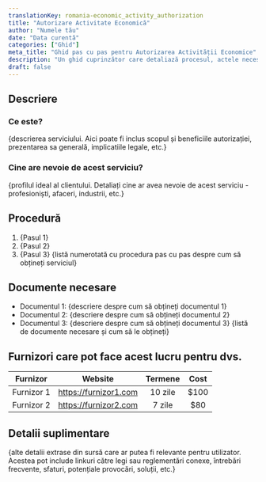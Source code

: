 ```yaml
---
translationKey: romania-economic_activity_authorization
title: "Autorizare Activitate Economică"
author: "Numele tău"
date: "Data curentă"
categories: ["Ghid"]
meta_title: "Ghid pas cu pas pentru Autorizarea Activității Economice"
description: "Un ghid cuprinzător care detaliază procesul, actele necesare și furnizorii pentru procesarea Autorizării Activității Economice."
draft: false
---
```


## Descriere
### Ce este?
{descrierea serviciului. Aici poate fi inclus scopul și beneficiile autorizației, prezentarea sa generală, implicatiile legale, etc.}
### Cine are nevoie de acest serviciu?
{profilul ideal al clientului. Detaliați cine ar avea nevoie de acest serviciu - profesioniști, afaceri, industrii, etc.}

## Procedură
1. {Pasul 1}
2. {Pasul 2}
3. {Pasul 3} 
{listă numerotată cu procedura pas cu pas despre cum să obțineți serviciul}

## Documente necesare
- Documentul 1: {descriere despre cum să obțineți documentul 1}
- Documentul 2: {descriere despre cum să obțineți documentul 2}
- Documentul 3: {descriere despre cum să obțineți documentul 3}
{listă de documente necesare și cum să le obțineți}

## Furnizori care pot face acest lucru pentru dvs.

| Furnizor        |     Website        |     Termene   |       Cost       |
| --------------- |  ----------------  |  :------------: | :-------------: |
| Furnizor 1      |  https://furnizor1.com | 10 zile  |      $100      |
| Furnizor 2      |  https://furnizor2.com| 7 zile |     $80     |

## Detalii suplimentare
{alte detalii extrase din sursă care ar putea fi relevante pentru utilizator. Acestea pot include linkuri către legi sau reglementări conexe, întrebări frecvente, sfaturi, potențiale provocări, soluții, etc.}
